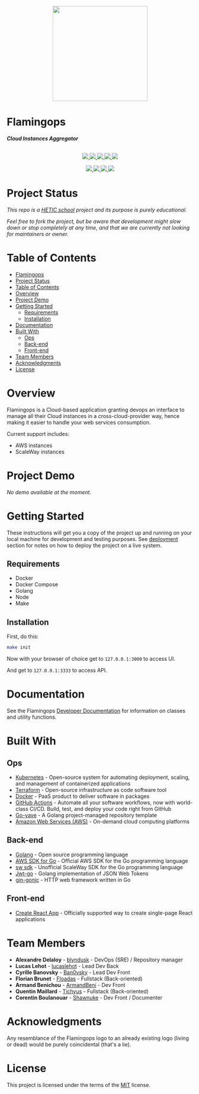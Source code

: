 <p align="center">
  <img src="https://github.com/blyndusk/flamingops/blob/main/assets/flamingo_v2.png?raw=true" width="256">
</p>

Flamingops
====
***Cloud Instances Aggregator***

<p align="center">
    <br/>
    <a href="https://github.com/blyndusk/flamingops/releases">
      <img src="https://img.shields.io/github/v/release/blyndusk/flamingops"/>
    </a>
    <a href="https://github.com/blyndusk/flamingops/commits/main">
      <img src="https://img.shields.io/github/release-date/blyndusk/flamingops"/>
    </a>
    <a href="https://github.com/blyndusk/flamingops/issues">
      <img src="https://img.shields.io/github/issues/blyndusk/flamingops"/>
    </a>
    <a href="https://github.com/blyndusk/flamingops/pulls">
      <img src="https://img.shields.io/github/issues-pr/blyndusk/flamingops"/>
    </a>
    <a href="https://github.com/blyndusk/flamingops/blob/main/LICENSE">
      <img src="https://img.shields.io/github/license/blyndusk/flamingops"/>
    </a>
</p>

<p align="center">
  <a href="https://github.com/blyndusk/flamingops/actions/workflows/ci.api.yml">
      <img src="https://github.com/blyndusk/flamingops/actions/workflows/ci.api.yml/badge.svg"/>
    </a>
     <a href="https://github.com/blyndusk/flamingops/actions/workflows/cd.api.yml">
      <img src="https://github.com/blyndusk/flamingops/actions/workflows/cd.api.yml/badge.svg"/>
    </a>
    <a href="https://github.com/blyndusk/flamingops/actions/workflows/ci.ui.yml">
      <img src="https://github.com/blyndusk/flamingops/actions/workflows/ci.ui.yml/badge.svg"/>
    </a>
     <a href="https://github.com/blyndusk/flamingops/actions/workflows/cd.ui.yml">
      <img src="https://github.com/blyndusk/flamingops/actions/workflows/cd.ui.yml/badge.svg"/>
    </a>
</p>

# Project Status
*This repo is a [HETIC school](https://www.hetic.net/) project and its purpose is purely educational.* 

*Feel free to fork the project, but be aware that development might slow down or stop completely at any time, and that we are currently not looking for maintainers or owner.*

# Table of Contents
- [Flamingops](#flamingops)
- [Project Status](#project-status)
- [Table of Contents](#table-of-contents)
- [Overview](#overview)
- [Project Demo](#project-demo)
- [Getting Started](#getting-started)
  - [Requirements](#requirements)
  - [Installation](#installation)
- [Documentation](#documentation)
- [Built With](#built-with)
  - [Ops](#ops)
  - [Back-end](#back-end)
  - [Front-end](#front-end)
- [Team Members](#team-members)
- [Acknowledgments](#acknowledgments)
- [License](#license)

# Overview
Flamingops is a Cloud-based application granting devops an interface to manage all their Cloud instances in a cross-cloud-provider way, hence making it easier to handle your web services consumption.

Current support includes:
* AWS instances
* ScaleWay instances

# Project Demo
*No demo available at the moment.*

# Getting Started
These instructions will get you a copy of the project up and running on your local machine for development and testing purposes. See [deployment](#deployment) section for notes on how to deploy the project on a live system.

## Requirements
* Docker
* Docker Compose
* Golang
* Node
* Make

## Installation
First, do this:
```bash
make init
```
Now with your browser of choice get to `127.0.0.1:3000` to access UI.

And get to `127.0.0.1:3333` to access API.

# Documentation
See the Flamingops [Developer Documentation](https://github.com/blyndusk/flamingops/wiki/) for information on classes and utility functions.


# Built With
## Ops
* [Kubernetes](https://kubernetes.io/) - Open-source system for automating deployment, scaling, and management of containerized applications
* [Terraform](https://www.terraform.io/) - Open-source infrastructure as code software tool
* [Docker](https://www.docker.com/) - PaaS product to deliver software in packages
* [GitHub Actions](https://github.com/features/actions) - Automate all your software workflows, now with world-class CI/CD. Build, test, and deploy your code right from GitHub
* [Go-yave](https://github.com/blyndusk/go-yave) - A Golang project-managed repository template
* [Amazon Web Services (AWS)](https://aws.amazon.com/) - On-demand cloud computing platforms

## Back-end
* [Golang](https://golang.org/) - Open source programming language
* [AWS SDK for Go](https://github.com/aws/aws-sdk-go) - Official AWS SDK for the Go programming language
* [sw sdk]() - Unofficial ScaleWay SDK for the Go programming language
* [Jwt-go](https://github.com/dgrijalva/jwt-go) - Golang implementation of JSON Web Tokens
* [gin-gonic](https://github.com/gin-gonic/gin) - HTTP web framework written in Go

## Front-end
* [Create React App](https://create-react-app.dev/) - Officially supported way to create single-page React applications

# Team Members
* **Alexandre Delaloy** - [blyndusk](https://github.com/blyndusk) - DevOps (SRE) / Repository manager
* **Lucas Lehot** - [lucaslehot](https://github.com/lucaslehot) - Lead Dev Back
* **Cyrille Banovsky** - [Ban0vsky](https://github.com/Ban0vsky) - Lead Dev Front
* **Florian Brunet** - [Floadas](https://github.com/Floadas) - Fullstack (Back-oriented)
* **Armand Benichou** - [ArmandBeni](https://github.com/ArmandBeni) - Dev Front
* **Quentin Maillard** - [Tichyus](https://github.com/Tichyus) - Fullstack (Back-oriented)
* **Corentin Boulanouar** - [Shawnuke](https://github.com/Shawnuke) - Dev Front / Documenter 

# Acknowledgments

Any resemblance of the Flamingops logo to an already existing logo (living or dead) would be purely coincidental (that's a lie).

# License
This project is licensed under the terms of the [MIT](./flamingops/LICENSE) license.
